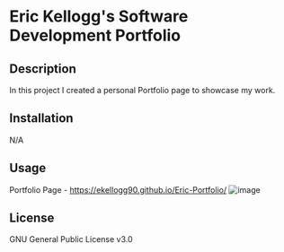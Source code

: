 # Eric Kellogg's Software Development Portfolio

## Description

In this project I created a personal Portfolio page to showcase my work.

## Installation

N/A

## Usage

Portfolio Page - <https://ekellogg90.github.io/Eric-Portfolio/>
![image](https://github.com/ekellogg90/Eric-Portfolio/assets/140920153/74e2770d-e03e-4366-a9b0-7ae053d1fdce)



## License

GNU General Public License v3.0
